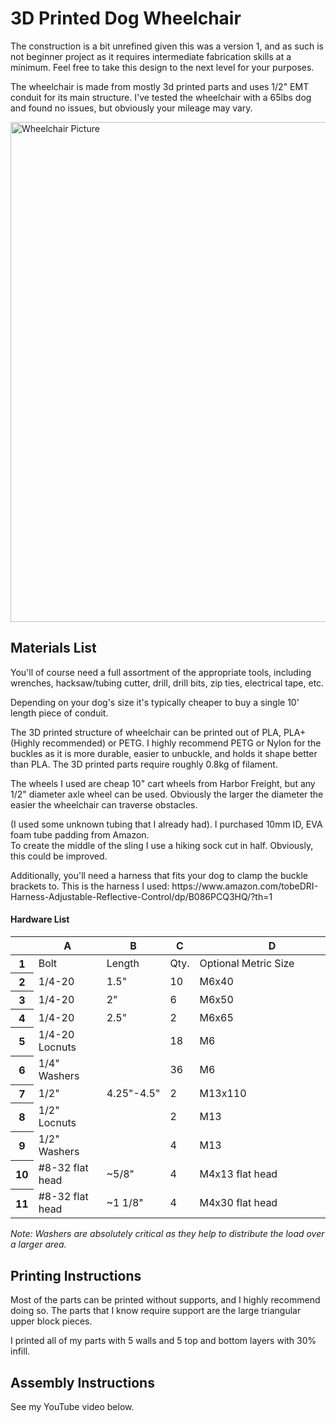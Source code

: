 <h1>3D Printed Dog Wheelchair</h1>
The construction is a bit unrefined given this was a version 1, and as such is not beginner project as it requires intermediate fabrication skills at a minimum. 
Feel free to take this design to the next level for your purposes. 
<p>The wheelchair is made from mostly 3d printed parts and uses 1/2" EMT conduit for its main structure. I've tested the wheelchair with a 65lbs dog and found no issues, but obviously your mileage may vary. </p>

<img src="https://github.com/indeterminatedesign/3D-Printed-Doggie-Wheelchair/blob/main/Picture.PNG" alt="Wheelchair Picture"  width="800" 
     height="800"/>

<h2>Materials List</h2>
<p>You'll of course need a full assortment of the appropriate tools, including wrenches, hacksaw/tubing cutter, drill, drill bits, zip ties, electrical tape, etc.  </p>
<p>Depending on your dog's size it's typically cheaper to buy a single 10' length piece of conduit.  </p>

<p>The 3D printed structure of wheelchair can be printed out of PLA, PLA+ (Highly recommended) or PETG.  I highly recommend PETG or Nylon for the buckles as it is more durable, easier to unbuckle, and holds it shape better than PLA.  The 3D printed parts require roughly 0.8kg of filament.</p>

<p>The wheels I used are cheap 10" cart wheels from Harbor Freight, but any 1/2" diameter axle wheel can be used.  Obviously the larger the diameter the easier the wheelchair can traverse obstacles.</p>

(I used some unknown tubing that I already had).  I purchased 10mm ID, EVA foam tube padding from Amazon.  
To create the middle of the sling I use a hiking sock cut in half.  Obviously, this could be improved.</p>
<p>Additionally, you'll need a harness that fits your dog to clamp the buckle brackets to.  This is the harness I used: https://www.amazon.com/tobeDRI-Harness-Adjustable-Reflective-Control/dp/B086PCQ3HQ/?th=1</p>

<h4>Hardware List</h4>
<meta http-equiv="Content-Type" content="text/html; charset=utf-8"><link type="text/css" rel="stylesheet" href="resources/sheet.css" >
<div class="ritz grid-container" dir="ltr"><table class="waffle" cellspacing="0" cellpadding="0"><thead><tr><th class="row-header freezebar-origin-ltr"></th><th id="0C0" style="width:96px;" class="column-headers-background">A</th><th id="0C1" style="width:100px;" class="column-headers-background">B</th><th id="0C2" style="width:40px;" class="column-headers-background">C</th><th id="0C3" style="width:134px;" class="column-headers-background">D</th></tr></thead><tbody><tr style="height: 20px"><th id="0R0" style="height: 20px;" class="row-headers-background"><div class="row-header-wrapper" style="line-height: 20px">1</div></th><td class="s0" dir="ltr">Bolt</td><td class="s0" dir="ltr">Length</td><td class="s0" dir="ltr">Qty.</td><td class="s1 softmerge" dir="ltr"><div class="softmerge-inner" style="width:232px;left:-1px">Optional Metric Size</div></td></tr><tr style="height: 20px"><th id="0R1" style="height: 20px;" class="row-headers-background"><div class="row-header-wrapper" style="line-height: 20px">2</div></th><td class="s2" dir="ltr">1/4-20</td><td class="s2" dir="ltr">1.5&quot;</td><td class="s3" dir="ltr">10</td><td class="s4" dir="ltr">M6x40</td></tr><tr style="height: 20px"><th id="0R2" style="height: 20px;" class="row-headers-background"><div class="row-header-wrapper" style="line-height: 20px">3</div></th><td class="s5" dir="ltr">1/4-20</td><td class="s5" dir="ltr">2&quot;</td><td class="s6" dir="ltr">6</td><td class="s7" dir="ltr">M6x50</td></tr><tr style="height: 20px"><th id="0R3" style="height: 20px;" class="row-headers-background"><div class="row-header-wrapper" style="line-height: 20px">4</div></th><td class="s2" dir="ltr">1/4-20</td><td class="s2" dir="ltr">2.5&quot;</td><td class="s3" dir="ltr">2</td><td class="s4" dir="ltr">M6x65</td></tr><tr style="height: 20px"><th id="0R4" style="height: 20px;" class="row-headers-background"><div class="row-header-wrapper" style="line-height: 20px">5</div></th><td class="s5" dir="ltr">1/4-20 Locnuts</td><td class="s5"></td><td class="s6" dir="ltr">18</td><td class="s7" dir="ltr">M6</td></tr><tr style="height: 20px"><th id="0R5" style="height: 20px;" class="row-headers-background"><div class="row-header-wrapper" style="line-height: 20px">6</div></th><td class="s2" dir="ltr">1/4&quot; Washers</td><td class="s2" dir="ltr"></td><td class="s3" dir="ltr">36</td><td class="s4" dir="ltr">M6</td></tr><tr style="height: 20px"><th id="0R6" style="height: 20px;" class="row-headers-background"><div class="row-header-wrapper" style="line-height: 20px">7</div></th><td class="s5" dir="ltr">1/2&quot;</td><td class="s5" dir="ltr">4.25&quot;-4.5&quot;</td><td class="s6" dir="ltr">2</td><td class="s7" dir="ltr">M13x110</td></tr><tr style="height: 20px"><th id="0R7" style="height: 20px;" class="row-headers-background"><div class="row-header-wrapper" style="line-height: 20px">8</div></th><td class="s2" dir="ltr">1/2&quot; Locnuts</td><td class="s2"></td><td class="s3" dir="ltr">2</td><td class="s4" dir="ltr">M13</td></tr><tr style="height: 20px"><th id="0R8" style="height: 20px;" class="row-headers-background"><div class="row-header-wrapper" style="line-height: 20px">9</div></th><td class="s5" dir="ltr">1/2&quot; Washers</td><td class="s5" dir="ltr"></td><td class="s6" dir="ltr">4</td><td class="s7" dir="ltr">M13</td></tr><tr style="height: 20px"><th id="0R9" style="height: 20px;" class="row-headers-background"><div class="row-header-wrapper" style="line-height: 20px">10</div></th><td class="s2 softmerge" dir="ltr"><div class="softmerge-inner" style="width:93px;left:-1px">#8-32 flat head</div></td><td class="s2" dir="ltr">~5/8&quot;</td><td class="s3" dir="ltr">4</td><td class="s4" dir="ltr">M4x13 flat head</td></tr><tr style="height: 20px"><th id="0R10" style="height: 20px;" class="row-headers-background"><div class="row-header-wrapper" style="line-height: 20px">11</div></th><td class="s5 softmerge" dir="ltr"><div class="softmerge-inner" style="width:93px;left:-1px">#8-32 flat head</div></td><td class="s5" dir="ltr">~1 1/8&quot;</td><td class="s6" dir="ltr">4</td><td class="s7" dir="ltr">M4x30 flat head</td></tr></tbody></table></div>
<i>Note:  Washers are absolutely critical as they help to distribute the load over a larger area.</i>

<h2>Printing Instructions</h2>
<p>Most of the parts can be printed without supports, and I highly recommend doing so.  
The parts that I know require support are the large triangular upper block pieces.</p>
<p> I printed all of my parts with 5 walls and 5 top and bottom layers with 30% infill.   

<h2>Assembly Instructions</h2>
See my YouTube video below.

<p></p>
<p></p>
